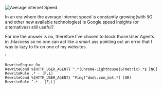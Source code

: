 ![Average internet Speed](https://i.ibb.co/vXGD78L/Capture.png)

In an era where the average internet speed is constantly growing(with 5G and other new available technologies) is Google speed insights (or alternatives) still useful?

For me the answer is no, therefore I've chosen to block those User Agents in .htaccess so no one can act like a smart ass pointing out an error that I was to lazy to fix on one of my websites.

'

    RewriteEngine On
    RewriteCond %{HTTP_USER_AGENT} ^.*(Chrome-Lighthouse|GTmetrix).*$ [NC]
    RewriteRule .* - [F,L]
    RewriteCond %{HTTP_USER_AGENT} ^Ping[^dom\.com_bot.*] [OR]
    RewriteRule ^.* - [F,L]
